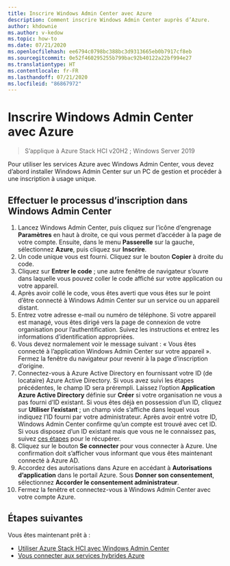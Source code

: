 ```yaml
---
title: Inscrire Windows Admin Center avec Azure
description: Comment inscrire Windows Admin Center auprès d’Azure.
author: khdownie
ms.author: v-kedow
ms.topic: how-to
ms.date: 07/21/2020
ms.openlocfilehash: ee6794c0798bc388bc3d9313665eb0b7917cf8eb
ms.sourcegitcommit: 0e52f460295255b799bac92b40122a22bf994e27
ms.translationtype: HT
ms.contentlocale: fr-FR
ms.lasthandoff: 07/21/2020
ms.locfileid: "86867972"
---
```

# <a name="register-windows-admin-center-with-azure"></a>Inscrire Windows Admin Center avec Azure

> S’applique à Azure Stack HCI v20H2 ; Windows Server 2019

Pour utiliser les services Azure avec Windows Admin Center, vous devez d’abord installer Windows Admin Center sur un PC de gestion et procéder à une inscription à usage unique.

## <a name="complete-the-registration-process-in-windows-admin-center"></a>Effectuer le processus d’inscription dans Windows Admin Center

1. Lancez Windows Admin Center, puis cliquez sur l’icône d’engrenage **Paramètres** en haut à droite, ce qui vous permet d’accéder à la page de votre compte. Ensuite, dans le menu **Passerelle** sur la gauche, sélectionnez **Azure**, puis cliquez sur **Inscrire**.
1. Un code unique vous est fourni. Cliquez sur le bouton **Copier** à droite du code.
1. Cliquez sur **Entrer le code** ; une autre fenêtre de navigateur s’ouvre dans laquelle vous pouvez coller le code affiché sur votre application ou votre appareil.
1. Après avoir collé le code, vous êtes averti que vous êtes sur le point d’être connecté à Windows Admin Center sur un service ou un appareil distant. 
1. Entrez votre adresse e-mail ou numéro de téléphone. Si votre appareil est managé, vous êtes dirigé vers la page de connexion de votre organisation pour l’authentification. Suivez les instructions et entrez les informations d’identification appropriées.
1. Vous devez normalement voir le message suivant : « Vous êtes connecté à l’application Windows Admin Center sur votre appareil ». Fermez la fenêtre du navigateur pour revenir à la page d’inscription d’origine.
1. Connectez-vous à Azure Active Directory en fournissant votre ID (de locataire) Azure Active Directory. Si vous avez suivi les étapes précédentes, le champ ID sera prérempli. Laissez l’option **Application Azure Active Directory** définie sur **Créer** si votre organisation ne vous a pas fourni d’ID existant. Si vous êtes déjà en possession d’un ID, cliquez sur **Utiliser l’existant** ; un champ vide s’affiche dans lequel vous indiquez l’ID fourni par votre administrateur. Après avoir entré votre ID, Windows Admin Center confirme qu’un compte est trouvé avec cet ID. Si vous disposez d’un ID existant mais que vous ne le connaissez pas, suivez [ces étapes](/azure/active-directory/develop/howto-create-service-principal-portal#get-values-for-signing-in) pour le récupérer.
1. Cliquez sur le bouton **Se connecter** pour vous connecter à Azure. Une confirmation doit s’afficher vous informant que vous êtes maintenant connecté à Azure AD.
1. Accordez des autorisations dans Azure en accédant à **Autorisations d’application** dans le portail Azure. Sous **Donner son consentement**, sélectionnez **Accorder le consentement administrateur**.
1. Fermez la fenêtre et connectez-vous à Windows Admin Center avec votre compte Azure.

## <a name="next-steps"></a>Étapes suivantes

Vous êtes maintenant prêt à :

- [Utiliser Azure Stack HCI avec Windows Admin Center](../get-started.md)
- [Vous connecter aux services hybrides Azure](/windows-server/manage/windows-admin-center/azure/)
